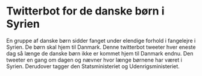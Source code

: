 # Twitterbot for de danske børn i Syrien

En gruppe af danske børn sidder fanget under elendige forhold i fangelejre i Syrien. De børn skal hjem til Danmark.
Denne twitterbot tweeter hver eneste dag så længe de danske børn ikke er kommet hjem til Danmark endnu.
Den tweeter en gang om dagen og nævner hvor længe børnene har været i Syrien. Derudover tagger den
Statsministeriet og Udenrigsministeriet.